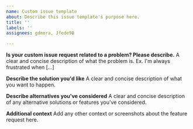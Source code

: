```yaml
---
name: Custom issue template
about: Describe this issue template's purpose here.
title: ''
labels: ''
assignees: gdmora, Jfede98

---
```


**Is your custom issue request related to a problem? Please describe.**
A clear and concise description of what the problem is. Ex. I'm always frustrated when [...]

**Describe the solution you'd like**
A clear and concise description of what you want to happen.

**Describe alternatives you've considered**
A clear and concise description of any alternative solutions or features you've considered.

**Additional context**
Add any other context or screenshots about the feature request here.
